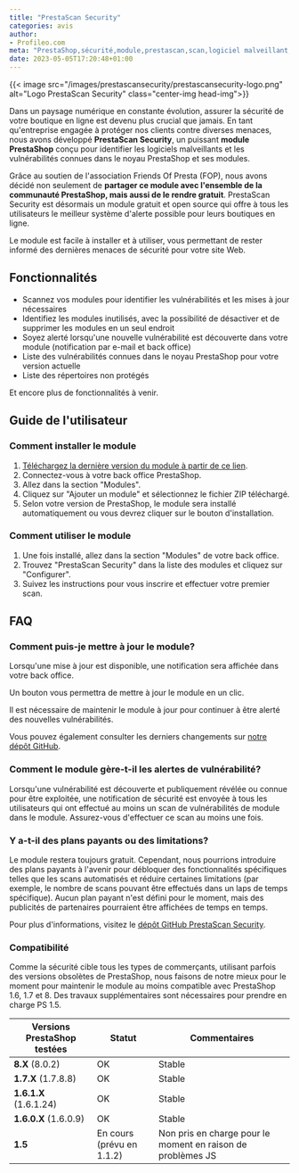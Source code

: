 ```yaml
---
title: "PrestaScan Security"
categories: avis
author:
- Profileo.com
meta: "PrestaShop,sécurité,module,prestascan,scan,logiciel malveillant,virus,piratage"
date: 2023-05-05T17:20:48+01:00
---
```

{{< image
src="/images/prestascansecurity/prestascansecurity-logo.png"
alt="Logo PrestaScan Security"
class="center-img head-img">}}

Dans un paysage numérique en constante évolution, assurer la sécurité de votre boutique en ligne est devenu plus crucial que jamais. En tant qu'entreprise engagée à protéger nos clients contre diverses menaces, nous avons développé **PrestaScan Security**, un puissant **module PrestaShop** conçu pour identifier les logiciels malveillants et les vulnérabilités connues dans le noyau PrestaShop et ses modules.

Grâce au soutien de l'association Friends Of Presta (FOP), nous avons décidé non seulement de **partager ce module avec l'ensemble de la communauté PrestaShop, mais aussi de le rendre gratuit**. PrestaScan Security est désormais un module gratuit et open source qui offre à tous les utilisateurs le meilleur système d'alerte possible pour leurs boutiques en ligne.

Le module est facile à installer et à utiliser, vous permettant de rester informé des dernières menaces de sécurité pour votre site Web.

## Fonctionnalités

- Scannez vos modules pour identifier les vulnérabilités et les mises à jour nécessaires
- Identifiez les modules inutilisés, avec la possibilité de désactiver et de supprimer les modules en un seul endroit
- Soyez alerté lorsqu'une nouvelle vulnérabilité est découverte dans votre module (notification par e-mail et back office)
- Liste des vulnérabilités connues dans le noyau PrestaShop pour votre version actuelle
- Liste des répertoires non protégés

Et encore plus de fonctionnalités à venir.

## Guide de l'utilisateur

### Comment installer le module

1. [Téléchargez la dernière version du module à partir de ce lien](https://security.prestascan.com/prestashop).
2. Connectez-vous à votre back office PrestaShop.
3. Allez dans la section "Modules".
4. Cliquez sur "Ajouter un module" et sélectionnez le fichier ZIP téléchargé.
5. Selon votre version de PrestaShop, le module sera installé automatiquement ou vous devrez cliquer sur le bouton d'installation.

### Comment utiliser le module

1. Une fois installé, allez dans la section "Modules" de votre back office.
2. Trouvez "PrestaScan Security" dans la liste des modules et cliquez sur "Configurer".
3. Suivez les instructions pour vous inscrire et effectuer votre premier scan.

## FAQ

### Comment puis-je mettre à jour le module?

Lorsqu'une mise à jour est disponible, une notification sera affichée dans votre back office.

Un bouton vous permettra de mettre à jour le module en un clic.

Il est nécessaire de maintenir le module à jour pour continuer à être alerté des nouvelles vulnérabilités.

Vous pouvez également consulter les derniers changements sur [notre dépôt GitHub](https://github.com/prestascan/prestascansecurity/releases).

### Comment le module gère-t-il les alertes de vulnérabilité?

Lorsqu'une vulnérabilité est découverte et publiquement révélée ou connue pour être exploitée, une notification de sécurité est envoyée à tous les utilisateurs qui ont effectué au moins un scan de vulnérabilités de module dans le module. Assurez-vous d'effectuer ce scan au moins une fois.

### Y a-t-il des plans payants ou des limitations?

Le module restera toujours gratuit. Cependant, nous pourrions introduire des plans payants à l'avenir pour débloquer des fonctionnalités spécifiques telles que les scans automatisés et réduire certaines limitations (par exemple, le nombre de scans pouvant être effectués dans un laps de temps spécifique). Aucun plan payant n'est défini pour le moment, mais des publicités de partenaires pourraient être affichées de temps en temps.

Pour plus d'informations, visitez le [dépôt GitHub PrestaScan Security](https://github.com/prestascan/prestascansecurity).

### Compatibilité

Comme la sécurité cible tous les types de commerçants, utilisant parfois des versions obsolètes de PrestaShop, nous faisons de notre mieux pour le moment pour maintenir le module au moins compatible avec PrestaShop 1.6, 1.7 et 8. Des travaux supplémentaires sont nécessaires pour prendre en charge PS 1.5.

| Versions PrestaShop testées | Statut | Commentaires |
| -------- | ------ | ------ |
| **8.X** (8.0.2) | OK | Stable
| **1.7.X** (1.7.8.8) | OK | Stable
| **1.6.1.X** (1.6.1.24) | OK | Stable
| **1.6.0.X** (1.6.0.9) | OK | Stable
| **1.5** | En cours (prévu en 1.1.2)  | Non pris en charge pour le moment en raison de problèmes JS
